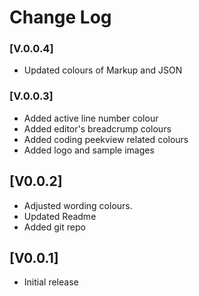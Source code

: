 # Change Log

### [V.0.0.4]

- Updated colours of Markup and JSON

### [V.0.0.3]

- Added active line number colour
- Added editor's breadcrump colours
- Added coding peekview related colours
- Added logo and sample images

## [V0.0.2]

- Adjusted wording colours.
- Updated Readme
- Added git repo

## [V0.0.1]

- Initial release
